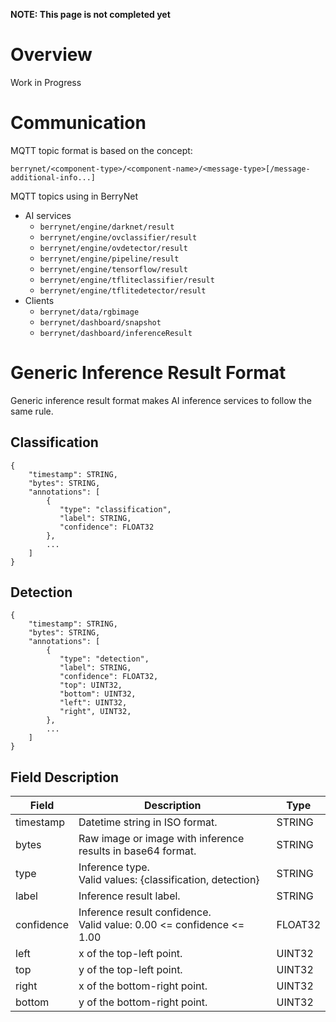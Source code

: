 **NOTE: This page is not completed yet**

# Overview

Work in Progress

# Communication

MQTT topic format is based on the concept:

    berrynet/<component-type>/<component-name>/<message-type>[/message-additional-info...]

MQTT topics using in BerryNet

* AI services
    * `berrynet/engine/darknet/result`
    * `berrynet/engine/ovclassifier/result`
    * `berrynet/engine/ovdetector/result`
    * `berrynet/engine/pipeline/result`
    * `berrynet/engine/tensorflow/result`
    * `berrynet/engine/tfliteclassifier/result`
    * `berrynet/engine/tflitedetector/result`
* Clients
    * `berrynet/data/rgbimage`
    * `berrynet/dashboard/snapshot`
    * `berrynet/dashboard/inferenceResult`

# Generic Inference Result Format

Generic inference result format makes AI inference services to follow the same rule.

## Classification

```
{
    "timestamp": STRING,
    "bytes": STRING,
    "annotations": [
        {
           "type": "classification",
           "label": STRING,
           "confidence": FLOAT32
        },
        ...
    ]
}
```

## Detection

```
{
    "timestamp": STRING,
    "bytes": STRING,
    "annotations": [
        {
           "type": "detection",
           "label": STRING,
           "confidence": FLOAT32,
           "top": UINT32,
           "bottom": UINT32,
           "left": UINT32,
           "right", UINT32,
        },
        ...
    ]
}
```

## Field Description

|Field|Description|Type|
|---|---|---|
|timestamp|Datetime string in ISO format.|STRING|
|bytes|Raw image or image with inference results in base64 format.|STRING|
|type|Inference type.<br>Valid values: {classification, detection}|STRING|
|label|Inference result label.|STRING|
|confidence|Inference result confidence.<br>Valid value: 0.00 <= confidence <= 1.00|FLOAT32|
|left|x of the top-left point.|UINT32|
|top|y of the top-left point.|UINT32|
|right|x of the bottom-right point.|UINT32|
|bottom|y of the bottom-right point.|UINT32|
